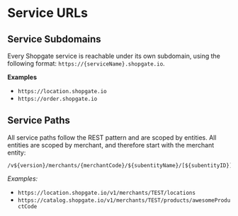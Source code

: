 # Service URLs

## Service Subdomains

Every Shopgate service is reachable under its own subdomain, using the following format: `https://{serviceName}.shopgate.io`.

**Examples**

- `https://location.shopgate.io`
- `https://order.shopgate.io`

## Service Paths

All service paths follow the REST pattern and are scoped by entities.
All entities are scoped by merchant, and therefore start with the merchant entity:

```
/v${version}/merchants/{merchantCode}/${subentityName}/[${subentityID}]
```

_Examples:_

- `https://location.shopgate.io/v1/merchants/TEST/locations`
- `https://catalog.shopgate.io/v1/merchants/TEST/products/awesomeProductCode`
